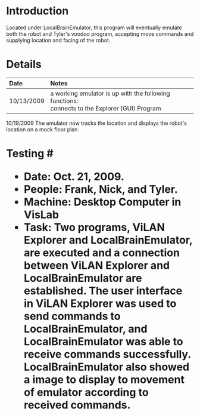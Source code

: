 # Introduction #

Located under LocalBrainEmulator, this program will eventually emulate both the robot and Tyler's voodoo program, accepting move commands and supplying location and facing of the robot.


# Details #
| Date | Notes |
|:-----|:------|
| 10/13/2009 | a working emulator is up with the following functions:<br> connects to the Explorer (GUI) Program <br>
<tr><td> 10/19/2009 </td><td> The emulator now tracks the location and displays the robot's location on a mock floor plan.  </td></tr>
<tr><td>      </td><td>       </td></tr></tbody></table>

<h1>Testing #

  * Date: Oct. 21, 2009.
  * People: Frank, Nick, and Tyler.
  * Machine: Desktop Computer in VisLab
  * Task: Two programs, ViLAN Explorer and LocalBrainEmulator, are executed and a connection between ViLAN Explorer and LocalBrainEmulator are established. The user interface in ViLAN Explorer was used to send commands to LocalBrainEmulator, and LocalBrainEmulator was able to receive commands successfully. LocalBrainEmulator also showed a image to display to movement of emulator according to received commands.